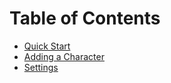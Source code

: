 # Table of Contents
* [Quick Start](quick_start)
* [Adding a Character](adding_a_character)
* [Settings](settings)